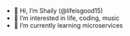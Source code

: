 - 👋 Hi, I’m Shaily (@lifeisgood15)
- 👀 I’m interested in life, coding, music
- 🌱 I’m currently learning microservices


<!---
lifeisgood15/lifeisgood15 is a ✨ special ✨ repository because its `README.md` (this file) appears on your GitHub profile.
You can click the Preview link to take a look at your changes.
--->
